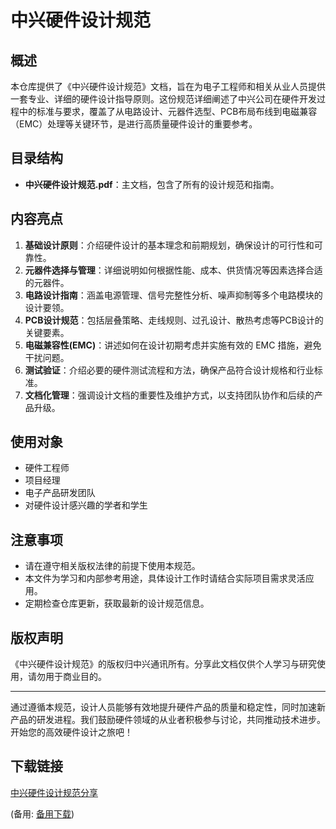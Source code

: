 # 中兴硬件设计规范

## 概述

本仓库提供了《中兴硬件设计规范》文档，旨在为电子工程师和相关从业人员提供一套专业、详细的硬件设计指导原则。这份规范详细阐述了中兴公司在硬件开发过程中的标准与要求，覆盖了从电路设计、元器件选型、PCB布局布线到电磁兼容（EMC）处理等关键环节，是进行高质量硬件设计的重要参考。

## 目录结构

- **中兴硬件设计规范.pdf**：主文档，包含了所有的设计规范和指南。

## 内容亮点

1. **基础设计原则**：介绍硬件设计的基本理念和前期规划，确保设计的可行性和可靠性。
2. **元器件选择与管理**：详细说明如何根据性能、成本、供货情况等因素选择合适的元器件。
3. **电路设计指南**：涵盖电源管理、信号完整性分析、噪声抑制等多个电路模块的设计要领。
4. **PCB设计规范**：包括层叠策略、走线规则、过孔设计、散热考虑等PCB设计的关键要素。
5. **电磁兼容性(EMC)**：讲述如何在设计初期考虑并实施有效的 EMC 措施，避免干扰问题。
6. **测试验证**：介绍必要的硬件测试流程和方法，确保产品符合设计规格和行业标准。
7. **文档化管理**：强调设计文档的重要性及维护方式，以支持团队协作和后续的产品升级。

## 使用对象

- 硬件工程师
- 项目经理
- 电子产品研发团队
- 对硬件设计感兴趣的学者和学生

## 注意事项

- 请在遵守相关版权法律的前提下使用本规范。
- 本文件为学习和内部参考用途，具体设计工作时请结合实际项目需求灵活应用。
- 定期检查仓库更新，获取最新的设计规范信息。

## 版权声明

《中兴硬件设计规范》的版权归中兴通讯所有。分享此文档仅供个人学习与研究使用，请勿用于商业目的。

---

通过遵循本规范，设计人员能够有效地提升硬件产品的质量和稳定性，同时加速新产品的研发进程。我们鼓励硬件领域的从业者积极参与讨论，共同推动技术进步。开始您的高效硬件设计之旅吧！

## 下载链接
[中兴硬件设计规范分享](https://pan.quark.cn/s/673cc2309cbb) 

(备用: [备用下载](https://pan.baidu.com/s/1cLPNFvx0fSWdXm-qmrD1Lw?pwd=1234))
